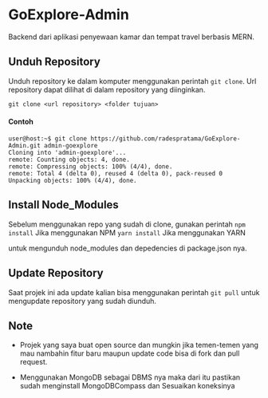 # GoExplore-Admin

Backend dari aplikasi penyewaan kamar dan tempat travel berbasis MERN.


## Unduh Repository

Unduh repository ke dalam komputer menggunakan perintah `git clone`. Url
repository dapat dilihat di dalam repository yang diinginkan.

```
git clone <url repository> <folder tujuan>
```

#### Contoh

```
user@host:~$ git clone https://github.com/radespratama/GoExplore-Admin.git admin-goexplore
Cloning into 'admin-goexplore'...
remote: Counting objects: 4, done.
remote: Compressing objects: 100% (4/4), done.
remote: Total 4 (delta 0), reused 4 (delta 0), pack-reused 0
Unpacking objects: 100% (4/4), done.
```

## Install Node_Modules

Sebelum menggunakan repo yang sudah di clone, gunakan perintah
`npm install` Jika menggunakan NPM
`yarn install` Jika menggunakan YARN

untuk mengunduh node_modules dan depedencies di package.json nya.


## Update Repository

Saat projek ini ada update kalian bisa menggunakan perintah
`git pull` untuk mengupdate repository yang sudah diunduh.


## Note

- Projek yang saya buat open source dan mungkin jika temen-temen
yang mau nambahin fitur baru maupun update code bisa di fork dan pull request.

- Menggunakan MongoDB sebagai DBMS nya maka dari itu pastikan sudah menginstall
MongoDBCompass dan Sesuaikan koneksinya
